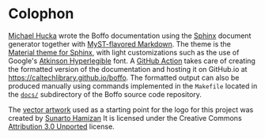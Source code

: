 # Colophon

[Michael Hucka](https://www.cds.caltech.edu/~mhucka/) wrote the Boffo documentation using the [Sphinx](https://www.sphinx-doc.org) document generator together with [MyST-flavored Markdown](https://myst-parser.readthedocs.io/en/latest/). The theme is the [Material theme for Sphinx](https://bashtage.github.io/sphinx-material/), with light customizations such as the use of Google's [Atkinson Hyperlegible](https://fonts.google.com/specimen/Atkinson+Hyperlegible) font. A [GitHub Action](https://github.com/caltechlibrary/boffo/blob/main/.github/workflows/build-sphinx.yml) takes care of creating the formatted version of the documentation and hosting it on GitHub.io at https://caltechlibrary.github.io/boffo. The formatted output can also be produced manually using commands implemented in the `Makefile` located in the [`docs/`](https://github.com/caltechlibrary/boffo/tree/main/docs) subdirectory of the Boffo source code repository.

The [vector artwork](https://thenounproject.com/icon/barcode-5653940/) used as a starting point for the logo for this project was created by [Sunarto Hamizan](https://thenounproject.com/sunarto_hamizan/)  It is licensed under the Creative Commons [Attribution 3.0 Unported](https://creativecommons.org/licenses/by/3.0/deed.en) license.
